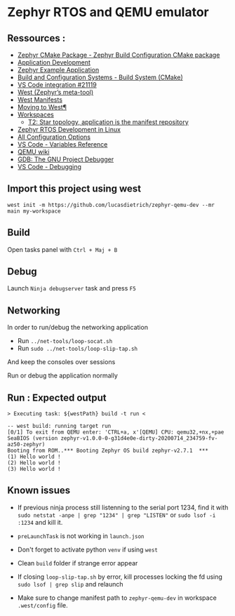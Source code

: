 # Zephyr RTOS and QEMU emulator

## Ressources :

- [Zephyr CMake Package - Zephyr Build Configuration CMake package](https://docs.zephyrproject.org/latest/guides/zephyr_cmake_package.html#cmake-build-config-package)
- [Application Development](https://docs.zephyrproject.org/latest/application/index.html)
- [Zephyr Example Application](https://github.com/zephyrproject-rtos/example-application)
- [Build and Configuration Systems - Build System (CMake)](https://docs.zephyrproject.org/latest/guides/build/index.html#cmake-details)
- [VS Code integration #21119](https://github.com/zephyrproject-rtos/zephyr/issues/21119)
- [West (Zephyr’s meta-tool)](https://docs.zephyrproject.org/latest/guides/west/index.html)
- [West Manifests](https://docs.zephyrproject.org/latest/guides/west/manifest.html)
- [Moving to West¶](https://docs.zephyrproject.org/latest/guides/west/moving-to-west.html)
- [Workspaces](https://docs.zephyrproject.org/latest/guides/west/workspaces.html)
  - [T2: Star topology, application is the manifest repository](https://docs.zephyrproject.org/latest/guides/west/workspaces.html#west-t2)
- [Zephyr RTOS Development in Linux](https://github.com/bus710/zephyr-rtos-development-in-linux)
- [All Configuration Options](https://docs.zephyrproject.org/2.6.0/reference/kconfig/index-all.html)
- [VS Code - Variables Reference](https://code.visualstudio.com/docs/editor/variables-reference)
- [QEMU wiki](https://wiki.qemu.org/Main_Page)
- [GDB: The GNU Project Debugger](https://www.sourceware.org/gdb/)
- [VS Code - Debugging](https://code.visualstudio.com/docs/editor/debugging)

## Import this project using west

```
west init -m https://github.com/lucasdietrich/zephyr-qemu-dev --mr main my-workspace
```

## Build

Open tasks panel with `Ctrl + Maj + B`

## Debug

Launch `Ninja debugserver` task and press `F5`

## Networking

In order to run/debug the networking application

- Run `../net-tools/loop-socat.sh`
- Run `sudo ../net-tools/loop-slip-tap.sh`

And keep the consoles over sessions

Run or debug the application normally

## Run : Expected output

```
> Executing task: ${westPath} build -t run <

-- west build: running target run
[0/1] To exit from QEMU enter: 'CTRL+a, x'[QEMU] CPU: qemu32,+nx,+pae
SeaBIOS (version zephyr-v1.0.0-0-g31d4e0e-dirty-20200714_234759-fv-az50-zephyr)
Booting from ROM..*** Booting Zephyr OS build zephyr-v2.7.1  ***
(1) Hello world !
(2) Hello world !
(3) Hello world !
```

## Known issues

- If previous ninja process still listenning to the serial port 1234, find it with `sudo netstat -anpe | grep "1234" | grep "LISTEN"` or `sudo lsof -i :1234` and kill it.

- `preLaunchTask` is not working in `launch.json`

- Don't forget to activate python `venv` if using `west`

- Clean `build` folder if strange error appear

- If closing `loop-slip-tap.sh` by error, kill processes locking the fd using `sudo lsof | grep slip` and relaunch

- Make sure to change manifest path to `zephyr-qemu-dev` in workspace `.west/config` file.
